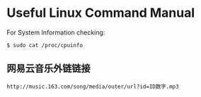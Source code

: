 # Useful Linux Command Manual

For System Information checking:

    $ sudo cat /proc/cpuinfo

## 网易云音乐外链链接
    http://music.163.com/song/media/outer/url?id=ID数字.mp3